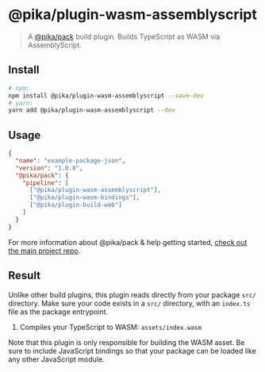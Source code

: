 # @pika/plugin-wasm-assemblyscript

> A [@pika/pack](https://github.com/pikapkg/pack) build plugin.
> Builds TypeScript as WASM via AssemblyScript.




## Install

```sh
# npm:
npm install @pika/plugin-wasm-assemblyscript --save-dev
# yarn:
yarn add @pika/plugin-wasm-assemblyscript --dev
```


## Usage

```json
{
  "name": "example-package-json",
  "version": "1.0.0",
  "@pika/pack": {
    "pipeline": [
      ["@pika/plugin-wasm-assemblyscript"],
      ["@pika/plugin-wasm-bindings"],
      ["@pika/plugin-build-web"]
    ]
  }
}
```

For more information about @pika/pack & help getting started, [check out the main project repo](https://github.com/pikapkg/pack).


## Result

Unlike other build plugins, this plugin reads directly from your package `src/` directory. Make sure your code exists in a `src/` directory, with an `index.ts` file as the package entrypoint.

1. Compiles your TypeScript to WASM: `assets/index.wasm`

Note that this plugin is only responsible for building the WASM asset. Be sure to include JavaScript bindings so that your package can be loaded like any other JavaScript module.
